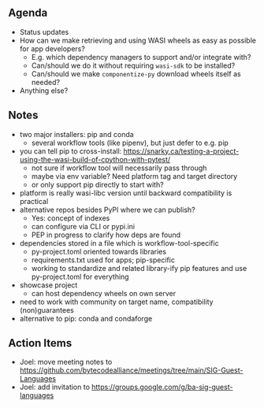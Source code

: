 ## Agenda
- Status updates
- How can we make retrieving and using WASI wheels as easy as possible for app developers?
    - E.g. which dependency managers to support and/or integrate with?
    - Can/should we do it without requiring `wasi-sdk` to be installed?
    - Can/should we make `componentize-py` download wheels itself as needed?
- Anything else?

## Notes
- two major installers: pip and conda
    - several workflow tools (like pipenv), but just defer to e.g. pip
- you can tell pip to cross-install: https://snarky.ca/testing-a-project-using-the-wasi-build-of-cpython-with-pytest/
    - not sure if workflow tool will necessarily pass through
    - maybe via env variable?  Need platform tag and target directory
    - or only support pip directly to start with?
- platform is really wasi-libc version until backward compatibility is practical
- alternative repos besides PyPI where we can publish?
    - Yes: concept of indexes
    - can configure via CLI or pypi.ini
    - PEP in progress to clarify how deps are found
- dependencies stored in a file which is workflow-tool-specific
    - py-project.toml oriented towards libraries
    - requirements.txt used for apps; pip-specific
    - working to standardize and related library-ify pip features and use py-project.toml for everything
- showcase project
    - can host dependency wheels on own server
- need to work with community on target name, compatibility (non)guarantees
- alternative to pip: conda and condaforge

## Action Items

- Joel: move meeting notes to https://github.com/bytecodealliance/meetings/tree/main/SIG-Guest-Languages
- Joel: add invitation to https://groups.google.com/g/ba-sig-guest-languages
